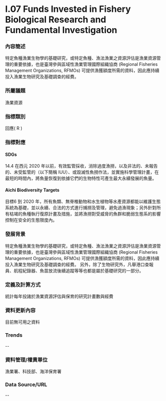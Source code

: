 # I.07 Funds Invested in Fishery Biological Research and Fundamental Investigation

<script type="text/javascript" src="http://cdn.mathjax.org/mathjax/latest/MathJax.js?config=TeX-AMS-MML_HTMLorMML"></script>

### 內容簡述
特定魚種漁業生物學的基礎研究，或特定魚種、漁法漁業之資源評估是漁業資源管理的重要依據，也是臺灣參與區域性漁業管理國際組織協商 (Regional Fisheries Management Organizations, RFMOs) 可提供漁獲額度所需的資料，因此應持續投入漁業生物研究及基礎調查的經費。 
### 所屬議題
漁業資源
### 指標類別
回應( R )
### 指標對應
#### SDGs
14.4 在西元 2020 年以前，有效監管採收，消除過度漁撈，以及非法的、未報告的、未受監管的（以下簡稱 IUU）、或毀滅性魚撈作法，並實施科學管理計畫，在最短的時間內，將魚量恢復到依據它們的生物特性可產生最大永續發展的魚量。
#### Aichi Biodiversity Targets
目標6 到 2020 年，所有魚類、無脊椎動物和水生植物等水產資源都能以維護生態系統為基礎，並以永續、合法的方式進行捕撈及管理，避免過漁現象；另外針對所有枯竭的魚種執行復原計畫及措施，並將漁撈對受威脅的魚群和脆弱生態系的影響控制在安全的生態限度內。
### 發展背景
特定魚種漁業生物學的基礎研究，或特定魚種、漁法漁業之資源評估是漁業資源管理的重要依據，也是臺灣參與區域性漁業管理國際組織協商 (Regional Fisheries Management Organizations, RFMOs) 可提供漁獲額度所需的資料，因此應持續投入漁業生物研究及基礎調查的經費。 另外，除了生物研究外，凡舉港口查報員、航程紀錄器、魚苗放流後續追蹤等等也都是屬於基礎研究的一部分。
### 定義及計算方式
統計每年投諸於漁業資源評估與保育的研究計畫數與經費
### 資料更新內容
目前無可用之資料
### Trends
--
### 資料管理/權責單位
漁業署、科技部、海洋保育署
### Data Source/URL
--